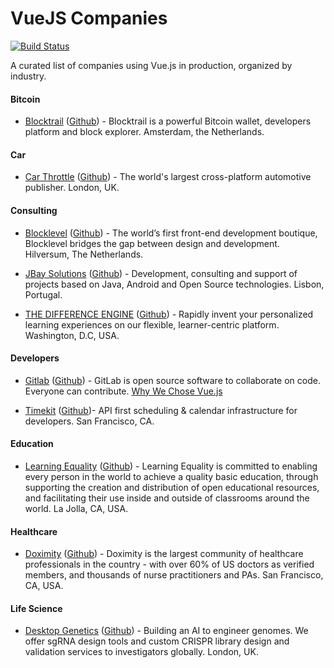 # VueJS Companies

[![Build Status](https://travis-ci.org/kimquy/vue-companies.svg?branch=master)](https://travis-ci.org/kimquy/vue-companies)

A curated list of companies using Vue.js in production, organized by industry.

#### Bitcoin
* [Blocktrail](https://www.blocktrail.com/) ([Github](https://github.com/blocktrail)) - Blocktrail is a powerful Bitcoin wallet, developers platform and block explorer. Amsterdam, the Netherlands.

#### Car
* [Car Throttle](https://www.carthrottle.com/) ([Github](https://github.com/car-throttle)) - The world's largest cross-platform automotive publisher. London, UK.

#### Consulting
* [Blocklevel](https://www.blocklevel.nl/) ([Github](https://github.com/Blocklevel)) - The world’s first front-end development boutique, Blocklevel bridges the gap between design and development. Hilversum, The Netherlands.

* [JBay Solutions](https://www.jbaysolutions.com/) ([Github](https://github.com/jbaysolutions)) - Development, consulting and support of projects based on Java, Android and Open Source technologies. Lisbon, Portugal.

* [THE DIFFERENCE ENGINE](http://www.thedifferenceengine.io/) ([Github](https://github.com/the-difference-engine)) - Rapidly invent your personalized learning experiences on our flexible, learner-centric platform. Washington, D.C, USA.

#### Developers

* [Gitlab](https://about.gitlab.com/) ([Github](https://github.com/gitlabhq)) - GitLab is open source software to collaborate on code. Everyone can contribute. [Why We Chose Vue.js](https://about.gitlab.com/2016/10/20/why-we-chose-vue/)

* [Timekit](https://www.timekit.io/) ([Github](https://github.com/timekit-io))- API first scheduling & calendar infrastructure for developers. San Francisco, CA.

#### Education

* [Learning Equality](https://learningequality.org) ([Github](https://github.com/learningequality)) - Learning Equality is committed to enabling every person in the world to achieve a quality basic education, through supporting the creation and distribution of open educational resources, and facilitating their use inside and outside of classrooms around the world. La Jolla, CA, USA.

#### Healthcare

* [Doximity](https://www.doximity.com/) ([Github](https://github.com/doximity)) - Doximity is the largest community of healthcare professionals in the country - with over 60% of US doctors as verified members, and thousands of nurse practitioners and PAs. San Francisco, CA, USA.

#### Life Science

* [Desktop Genetics](https://www.deskgen.com) ([Github](https://github.com/DeskGen)) - Building an AI to engineer genomes. We offer sgRNA design tools and custom CRISPR library design and validation services to investigators globally. London, UK.
